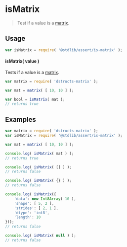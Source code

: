 # isMatrix

> Test if a value is a [matrix][matrix].

<section class="usage">

## Usage

``` javascript
var isMatrix = require( '@stdlib/assert/is-matrix' );
```

#### isMatrix( value )

Tests if a value is a [matrix][matrix].

``` javascript
var matrix = require( 'dstructs-matrix' );

var mat = matrix( [ 10, 10 ] );

var bool = isMatrix( mat );
// returns true
```

</section>

<!-- /.usage -->

<section class="examples">

## Examples

<!-- FIXME: dstructs-matrix require -->

``` javascript
var matrix = require( 'dstructs-matrix' );
var isMatrix = require( '@stdlib/assert/is-matrix' );

var mat = matrix( [ 10, 10 ] );

console.log( isMatrix( mat ) );
// returns true

console.log( isMatrix( [] ) );
// returns false

console.log( isMatrix( {} ) );
// returns false

console.log( isMatrix({
    'data': new Int8Array( 10 ),
    'shape': [ 5, 2 ],
    'strides': [ 2, 1 ],
    'dtype': 'int8',
    'length': 10
}));
// returns false

console.log( isMatrix( null ) );
// returns false
```

</section>

<!-- /.examples -->

<section class="links">

<!-- FIXME -->

[matrix]: https://github.com/dstructs/matrix

</section>

<!-- /.links -->
